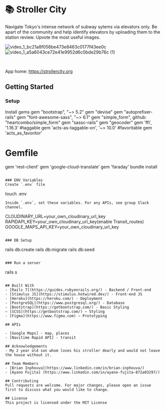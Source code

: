 # 📚 Stroller City

Navigate Tokyo's intense network of subway sytems via elevators only. Be apart of the community and help identify elevators by uploading them to the station review. Upvote the most useful images.

![video_1_bc21a8f056be473e8463c0177f43ee0c](https://github.com/user-attachments/assets/d44cd538-3463-402e-bc7f-56b98ef724a2)              ![video_1_a5a6043ce72e41e9952d6c0bde29b76c (1)](https://github.com/user-attachments/assets/76a77f1f-2a4e-467e-8c2f-3038e4193423)


<br>

App home: https://strollercity.org
   

## Getting Started
### Setup

Install gems
gem "bootstrap", "~> 5.2"
gem "devise"
gem "autoprefixer-rails"
gem "font-awesome-sass", "~> 6.1"
gem "simple_form", github: "heartcombo/simple_form"
gem "sassc-rails"
gem "geocoder"
gem 'ffi', '1.16.3'
#taggable
gem 'acts-as-taggable-on', '~> 10.0'
#favoritable
gem 'acts_as_favoritor'
# Gemfile
gem 'rest-client'
gem 'google-cloud-translate'
gem 'faraday'
bundle install
```

### ENV Variables
Create `.env` file
```
touch .env
```
Inside `.env`, set these variables. For any APIs, see group Slack channel.
```
CLOUDINARY_URL=your_own_cloudinary_url_key
RAPIDAPI_KEY=your_own_cloudinary_url_key(enable Transit_routes)
GOOGLE_MAPS_API_KEY=your_own_cloudinary_url_key
```

### DB Setup
```
rails db:create
rails db:migrate
rails db:seed
```

### Run a server
```
rails s
```

## Built With
- [Rails 7](https://guides.rubyonrails.org/) - Backend / Front-end
- [Stimulus JS](https://stimulus.hotwired.dev/) - Front-end JS
- [Heroku](https://heroku.com/) - Deployment
- [PostgreSQL](https://www.postgresql.org/) - Database
- [Bootstrap](https://getbootstrap.com/) - Basic Styling
— [SCSS](https://getbootstrap.com/) — Styling
- [Figma](https://www.figma.com) — Prototyping

## APIs

- [Google Maps] - map, places
- [Navitime Rapid API] - transit

## Acknowledgements
- My 2 year old son whom loves his stroller dearly and would not leave the house without it.  

## Team Members
- [Brian Inphouva](https://www.linkedin.com/in/brian-inphouva/)
- [Ayano Fujita] (https://www.linkedin.com/in/ayano-fujita-872a03297/)

## Contributing
Pull requests are welcome. For major changes, please open an issue first to discuss what you would like to change.

## License
This project is licensed under the MIT License
